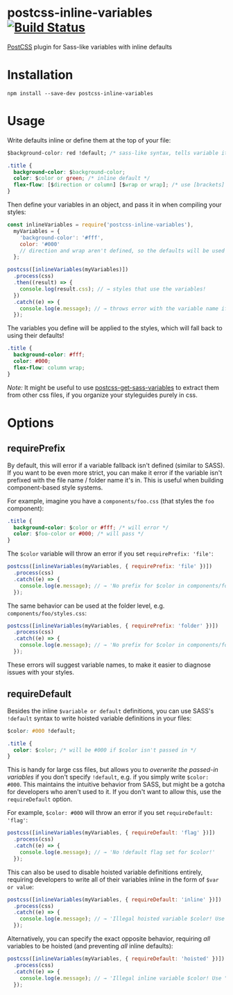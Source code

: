# postcss-inline-variables [![Build Status](https://travis-ci.org/nelsonpecora/postcss-inline-variables.svg?branch=master)](https://travis-ci.org/nelsonpecora/postcss-inline-variables)

[PostCSS](https://github.com/postcss/postcss) plugin for Sass-like variables with inline defaults

# Installation

```
npm install --save-dev postcss-inline-variables
```

# Usage

Write defaults inline or define them at the top of your file:

```css
$background-color: red !default; /* sass-like syntax, tells variable it may be overwritten */

.title {
  background-color: $background-color;
  color: $color or green; /* inline default */
  flex-flow: [$direction or column] [$wrap or wrap]; /* use [brackets] if there's more than one variable in a rule */
}
```

Then define your variables in an object, and pass it in when compiling your styles:

```js
const inlineVariables = require('postcss-inline-variables'),
  myVariables = {
    'background-color': '#fff',
    color: '#000'
    // direction and wrap aren't defined, so the defaults will be used
  };

postcss([inlineVariables(myVariables)])
  .process(css)
  .then((result) => {
    console.log(result.css); // → styles that use the variables!
  })
  .catch((e) => {
    console.log(e.message); // → throws error with the variable name if it has no default value!
  });
```

The variables you define will be applied to the styles, which will fall back to using their defaults!

```css
.title {
  background-color: #fff;
  color: #000;
  flex-flow: column wrap;
}
```

_Note:_ It might be useful to use [postcss-get-sass-variables](https://github.com/nelsonpecora/postcss-get-sass-variables) to extract them from other css files, if you organize your styleguides purely in css.

# Options

## requirePrefix

By default, this will error if a variable fallback isn't defined (similar to SASS). If you want to be even more strict, you can make it error if the variable isn't prefixed with the file name / folder name it's in. This is useful when building component-based style systems.

For example, imagine you have a `components/foo.css` (that styles the `foo` component):

```css
.title {
  background-color: $color or #fff; /* will error */
  color: $foo-color or #000; /* will pass */
}
```

The `$color` variable will throw an error if you set `requirePrefix: 'file'`:

```js
postcss([inlineVariables(myVariables, { requirePrefix: 'file' })])
  .process(css)
  .catch((e) => {
    console.log(e.message); // → 'No prefix for $color in components/foo.css! Should it be $foo-color?'
  });
```

The same behavior can be used at the folder level, e.g. `components/foo/styles.css`:

```js
postcss([inlineVariables(myVariables, { requirePrefix: 'folder' })])
  .process(css)
  .catch((e) => {
    console.log(e.message); // → 'No prefix for $color in components/foo/styles.css! Should it be $foo-color?'
  });
```

These errors will suggest variable names, to make it easier to diagnose issues with your styles.

## requireDefault

Besides the inline `$variable or default` definitions, you can use SASS's `!default` syntax to write hoisted variable definitions in your files:

```css
$color: #000 !default;

.title {
  color: $color; /* will be #000 if $color isn't passed in */
}
```

This is handy for large css files, but allows you to _overwrite the passed-in variables_ if you don't specify `!default`, e.g. if you simply write `$color: #000`. This maintains the intuitive behavior from SASS, but might be a gotcha for developers who aren't used to it. If you don't want to allow this, use the `requireDefault` option.

For example, `$color: #000` will throw an error if you set `requireDefault: 'flag'`:

```js
postcss([inlineVariables(myVariables, { requireDefault: 'flag' })])
  .process(css)
  .catch((e) => {
    console.log(e.message); // → 'No !default flag set for $color!'
  });
```
This can also be used to disable hoisted variable definitions entirely, requiring developers to write all of their variables inline in the form of `$var or value`:

```js
postcss([inlineVariables(myVariables, { requireDefault: 'inline' })])
  .process(css)
  .catch((e) => {
    console.log(e.message); // → 'Illegal hoisted variable $color! Use "$color or value"'
  });
```

Alternatively, you can specify the exact opposite behavior, requiring _all_ variables to be hoisted (and preventing _all_ inline defaults):

```js
postcss([inlineVariables(myVariables, { requireDefault: 'hoisted' })])
  .process(css)
  .catch((e) => {
    console.log(e.message); // → 'Illegal inline variable $color! Use "$color: value !default"'
  });
```
